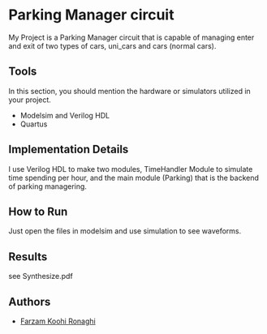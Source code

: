 
# Parking Manager circuit

My Project is a Parking Manager circuit that is capable of managing enter and exit of two types of cars, uni_cars and cars (normal cars).


## Tools
In this section, you should mention the hardware or simulators utilized in your project.
- Modelsim and Verilog HDL
- Quartus


## Implementation Details

I use Verilog HDL to make two modules, TimeHandler Module to simulate time spending per hour, and the main module (Parking) that is the backend of parking managering.

## How to Run

Just open the files in modelsim and use simulation to see waveforms.





## Results
see Synthesize.pdf




## Authors
- [Farzam Koohi Ronaghi](https://github.com/FKR1383)

